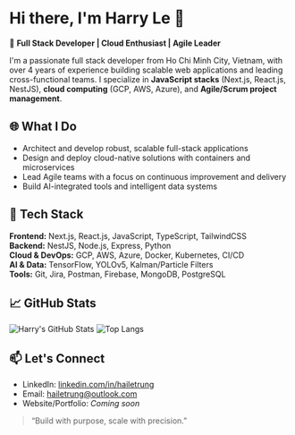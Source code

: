 # Hi there, I'm Harry Le 👋

🚀 **Full Stack Developer | Cloud Enthusiast | Agile Leader**

I'm a passionate full stack developer from Ho Chi Minh City, Vietnam, with over 4 years of experience building scalable web applications and leading cross-functional teams. I specialize in **JavaScript stacks** (Next.js, React.js, NestJS), **cloud computing** (GCP, AWS, Azure), and **Agile/Scrum project management**.

## 🌐 What I Do

- Architect and develop robust, scalable full-stack applications
- Design and deploy cloud-native solutions with containers and microservices
- Lead Agile teams with a focus on continuous improvement and delivery
- Build AI-integrated tools and intelligent data systems

## 🔧 Tech Stack

**Frontend:** Next.js, React.js, JavaScript, TypeScript, TailwindCSS  
**Backend:** NestJS, Node.js, Express, Python  
**Cloud & DevOps:** GCP, AWS, Azure, Docker, Kubernetes, CI/CD  
**AI & Data:** TensorFlow, YOLOv5, Kalman/Particle Filters  
**Tools:** Git, Jira, Postman, Firebase, MongoDB, PostgreSQL

## 📈 GitHub Stats

![Harry's GitHub Stats](https://github-readme-stats.vercel.app/api?username=hailetrung&show_icons=true&theme=radical)
![Top Langs](https://github-readme-stats.vercel.app/api/top-langs/?username=hailetrung&layout=compact&theme=radical)

## 📫 Let's Connect

- LinkedIn: [linkedin.com/in/hailetrung](https://linkedin.com/in/hailetrung)
- Email: [hailetrung@outlook.com](mailto:hailetrung.work@gmail.com)
- Website/Portfolio: *Coming soon*

> “Build with purpose, scale with precision.”

